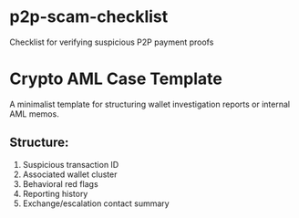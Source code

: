 # p2p-scam-checklist
Checklist for verifying suspicious P2P payment proofs
# Crypto AML Case Template

A minimalist template for structuring wallet investigation reports or internal AML memos.

## Structure:
1. Suspicious transaction ID
2. Associated wallet cluster
3. Behavioral red flags
4. Reporting history
5. Exchange/escalation contact summary

